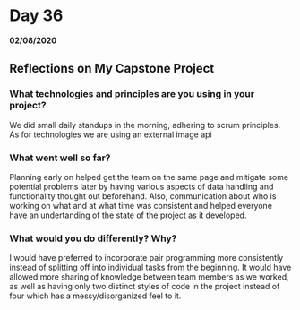# Day 36
__02/08/2020__

## Reflections on My Capstone Project

### What technologies and principles are you using in your project?
We did small daily standups in the morning, adhering to scrum principles. As for technologies we are using an external image api

### What went well so far?
Planning early on helped get the team on the same page and mitigate some potential problems later by having various aspects of data handling and functionality thought out beforehand.  Also, communication about who is working on what and at what time was consistent and helped everyone have an undertanding of the state of the project as it developed.

### What would you do differently? Why?
I would have preferred to incorporate pair programming more consistently instead of splitting off into individual tasks from the beginning. It would have allowed more sharing of knowledge between team members as we worked, as well as having only two distinct styles of code in the project instead of four which has a messy/disorganized feel to it.
